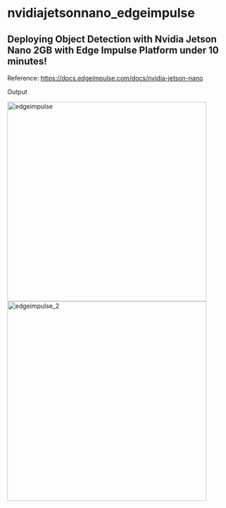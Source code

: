 # nvidiajetsonnano_edgeimpulse

## Deploying Object Detection with Nvidia Jetson Nano 2GB with Edge Impulse Platform under 10 minutes!

Reference:
https://docs.edgeimpulse.com/docs/nvidia-jetson-nano

Output

<img width="452" alt="edgeimpulse" src="https://user-images.githubusercontent.com/3338753/138895739-53cb2650-586e-4f59-b0d5-c5145d979a09.png">
<img width="452" alt="edgeimpulse_2" src="https://user-images.githubusercontent.com/3338753/138895763-93f36b53-88e6-4fac-949e-0c54f4a9bf66.png">
